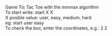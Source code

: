 Game Tic Tac Toe with the minmax algorithm
<br>
To start write: start X X
<br>
X posible value: user, easy, medium, hard
<br>
eg: start user easy
<br> 
To check the box, enter the coordinates, e.g.: 2 2
